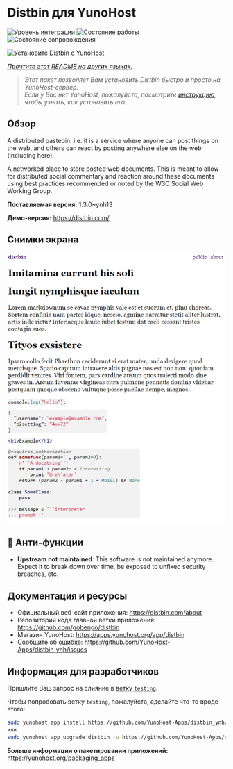 <!--
Важно: этот README был автоматически сгенерирован <https://github.com/YunoHost/apps/tree/master/tools/readme_generator>
Он НЕ ДОЛЖЕН редактироваться вручную.
-->

# Distbin для YunoHost

[![Уровень интеграции](https://dash.yunohost.org/integration/distbin.svg)](https://ci-apps.yunohost.org/ci/apps/distbin/) ![Состояние работы](https://ci-apps.yunohost.org/ci/badges/distbin.status.svg) ![Состояние сопровождения](https://ci-apps.yunohost.org/ci/badges/distbin.maintain.svg)

[![Установите Distbin с YunoHost](https://install-app.yunohost.org/install-with-yunohost.svg)](https://install-app.yunohost.org/?app=distbin)

*[Прочтите этот README на других языках.](./ALL_README.md)*

> *Этот пакет позволяет Вам установить Distbin быстро и просто на YunoHost-сервер.*  
> *Если у Вас нет YunoHost, пожалуйста, посмотрите [инструкцию](https://yunohost.org/install), чтобы узнать, как установить его.*

## Обзор

A distributed pastebin. i.e. it is a service where anyone can post things on the web, and others can react by posting anywhere else on the web (including here).

A networked place to store posted web documents. This is meant to allow for distributed social commentary and reaction around these documents using best practices recommended or noted by the W3C Social Web Working Group.


**Поставляемая версия:** 1.3.0~ynh13

**Демо-версия:** <https://distbin.com/>

## Снимки экрана

![Снимок экрана Distbin](./doc/screenshots/screenshot.PNG)

## :red_circle: Анти-функции

- **Upstream not maintained**: This software is not maintained anymore. Expect it to break down over time, be exposed to unfixed security breaches, etc.

## Документация и ресурсы

- Официальный веб-сайт приложения: <https://distbin.com/about>
- Репозиторий кода главной ветки приложения: <https://github.com/gobengo/distbin>
- Магазин YunoHost: <https://apps.yunohost.org/app/distbin>
- Сообщите об ошибке: <https://github.com/YunoHost-Apps/distbin_ynh/issues>

## Информация для разработчиков

Пришлите Ваш запрос на слияние в [ветку `testing`](https://github.com/YunoHost-Apps/distbin_ynh/tree/testing).

Чтобы попробовать ветку `testing`, пожалуйста, сделайте что-то вроде этого:

```bash
sudo yunohost app install https://github.com/YunoHost-Apps/distbin_ynh/tree/testing --debug
или
sudo yunohost app upgrade distbin -u https://github.com/YunoHost-Apps/distbin_ynh/tree/testing --debug
```

**Больше информации о пакетировании приложений:** <https://yunohost.org/packaging_apps>
